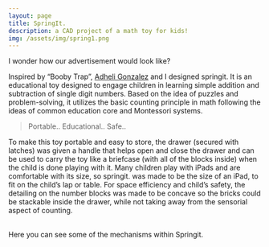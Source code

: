 ```yaml
---
layout: page
title: SpringIt.
description: a CAD project of a math toy for kids! 
img: /assets/img/spring1.png
---
```


<div>
    <img class="col three left" src="{{ site.baseurl }}/assets/img/springitposter.jpg" alt="" title="example image"/>
</div>
<div class="col three caption">
    I wonder how our advertisement would look like?
</div>

Inspired by “Booby Trap”,  [Adheli Gonzalez](https://www.linkedin.com/in/adheligonzalez/) and I designed springit. It is an educational toy designed to engage children in learning simple addition and subtraction of single digit numbers. Based on the idea of puzzles and problem-solving, it utilizes the basic counting principle in math following the ideas of common education core and Montessori systems.


> Portable.. Educational.. Safe..

To make this toy portable and easy to store, the drawer (secured with latches) was given a handle that helps open and
close the drawer and can be used to carry the toy like a briefcase (with all of the blocks inside) when the child is done
playing with it. Many children play with iPads and are comfortable with its size, so springit. was made to be the size of an
iPad, to fit on the child’s lap or table. For space efficiency and child’s safety, the detailing on the number blocks was made
to be concave so the bricks could be stackable inside the drawer, while not taking away from the sensorial aspect of
counting.


<div class="img_row">
    <img class="col two left" src="{{ site.baseurl }}/assets/img/spring.gif" alt="" title="example image"/>
    <img class="col one left" src="{{ site.baseurl }}/assets/img/springit1.JPG" alt="" title="example image"/>
</div>
<div class="col three caption">
    Here you can see some of the mechanisms within Springit.
</div>


<br/><br/>

